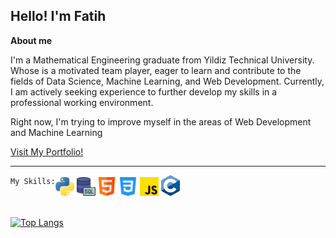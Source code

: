 <h2>Hello! I'm Fatih</h2>

<b> About me </b>
<p>
    I'm a Mathematical Engineering graduate from Yildiz Technical University.
    Whose is a motivated team player, eager to learn and contribute to the fields of Data Science, Machine Learning, and Web Development.
    Currently, I am actively seeking experience to further develop my skills in a professional working environment.
</p>

<p> Right now, I'm trying to improve myself in the areas of Web Development and Machine Learning</p>
<a href="https://fatihmatik.github.io/portfoglio-react/"> Visit My Portfolio!</a>
<hr>

<div style="display:flex;">
    <div>
        <code>My Skills:</code>
    </div>
    <div>
        <img src="images/python.png" alt="python" width=30px>
        <img src="images/sql.png" alt="sql" width=30px>
        <img src="images/html.png" alt="html" width=30px>
        <img src="images/css-3.png" alt="css" width=30px>
        <img src="images/js.png" alt="js" width=30px>
        <img src="images/c-lang.png" alt="c-lang" width=30px>
    </div>
</div>

<br>

[![Top Langs](https://github-readme-stats.vercel.app/api/top-langs/?username=fatihmatik&size_weight=0.5&count_weight=0.5&layout=compact)](https://github.com/fatihmatik/github-readme-stats)
